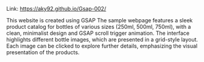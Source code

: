 Link: https://aky92.github.io/Gsap-002/

This website is created using GSAP
The sample webpage features a sleek product catalog for bottles of various sizes (250ml, 500ml, 750ml), with a clean, minimalist design and GSAP scroll trigger animation. The interface highlights different bottle images, 
which are presented in a grid-style layout. Each image can be clicked to explore further details, emphasizing the visual presentation of the products.
